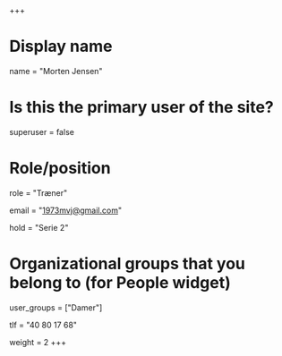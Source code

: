 +++
# Display name
name = "Morten Jensen"

# Is this the primary user of the site?
superuser = false

# Role/position
role = "Træner"

email = "1973mvj@gmail.com"

hold = "Serie 2"

# Organizational groups that you belong to (for People widget)
user_groups = ["Damer"]

tlf = "40 80 17 68"

weight = 2
+++
